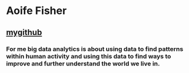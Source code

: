 # Aoife Fisher 
## [mygithub](https://github.com/aoifefisher/BDA594-aoife)
### For me big data analytics is about using data to find patterns within human activity and using this data to find ways to improve and further understand the world we live in.

